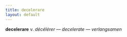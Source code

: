 ```yaml
---
title: decelerare
layout: default
---
```


**decelerare** v. *décélérer — decelerate — verlangsamen*